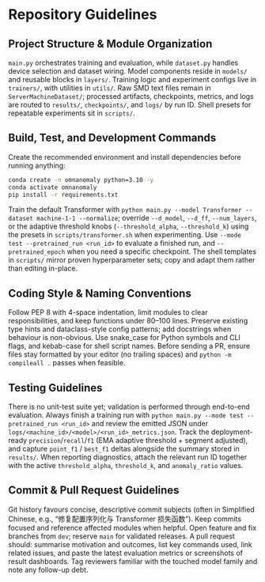 # Repository Guidelines

## Project Structure & Module Organization
`main.py` orchestrates training and evaluation, while `dataset.py` handles device selection and dataset wiring. Model components reside in `models/` and reusable blocks in `layers/`. Training logic and experiment configs live in `trainers/`, with utilities in `utils/`. Raw SMD text files remain in `ServerMachineDataset/`; processed artifacts, checkpoints, metrics, and logs are routed to `results/`, `checkpoints/`, and `logs/` by run ID. Shell presets for repeatable experiments sit in `scripts/`.

## Build, Test, and Development Commands
Create the recommended environment and install dependencies before running anything:
```bash
conda create -n omnanomaly python=3.10 -y
conda activate omnanomaly
pip install -r requirements.txt
```
Train the default Transformer with `python main.py --model Transformer --dataset machine-1-1 --normalize`; override `--d_model`, `--d_ff`, `--num_layers`, or the adaptive threshold knobs (`--threshold_alpha`, `--threshold_k`) using the presets in `scripts/transformer.sh` when experimenting. Use `--mode test --pretrained_run <run_id>` to evaluate a finished run, and `--pretrained_epoch` when you need a specific checkpoint. The shell templates in `scripts/` mirror proven hyperparameter sets; copy and adapt them rather than editing in-place.

## Coding Style & Naming Conventions
Follow PEP 8 with 4-space indentation, limit modules to clear responsibilities, and keep functions under 80–100 lines. Preserve existing type hints and dataclass-style config patterns; add docstrings when behaviour is non-obvious. Use snake_case for Python symbols and CLI flags, and kebab-case for shell script names. Before sending a PR, ensure files stay formatted by your editor (no trailing spaces) and `python -m compileall .` passes when feasible.

## Testing Guidelines
There is no unit-test suite yet; validation is performed through end-to-end evaluation. Always finish a training run with `python main.py --mode test --pretrained_run <run_id>` and review the emitted JSON under `logs/<machine_id>/<model>/<run_id>_metrics.json`. Track the deployment-ready `precision`/`recall`/`f1` (EMA adaptive threshold + segment adjusted), and capture `point_f1` / `best_f1` deltas alongside the summary stored in `results/`. When reporting diagnostics, attach the relevant run ID together with the active `threshold_alpha`, `threshold_k`, and `anomaly_ratio` values.

## Commit & Pull Request Guidelines
Git history favours concise, descriptive commit subjects (often in Simplified Chinese, e.g., “修复配置序列化与 Transformer 损失函数”). Keep commits focused and reference affected modules when helpful. Open feature and fix branches from `dev`; reserve `main` for validated releases. A pull request should: summarise motivation and outcomes, list key commands used, link related issues, and paste the latest evaluation metrics or screenshots of result dashboards. Tag reviewers familiar with the touched model family and note any follow-up debt.
